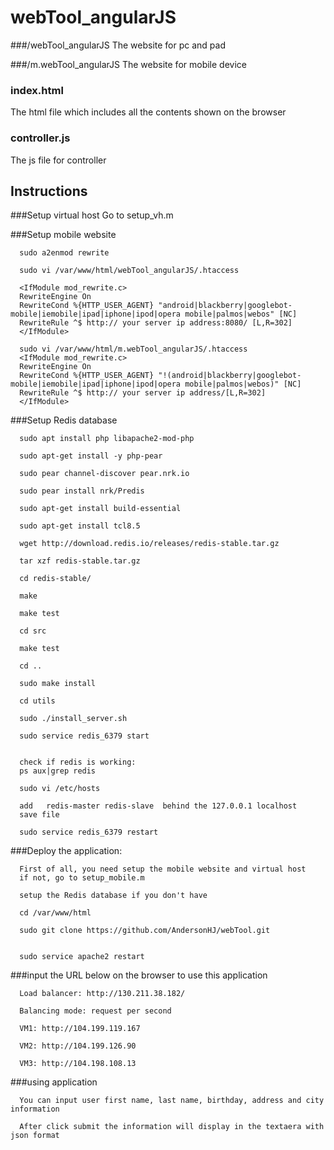 # webTool_angularJS

###/webTool_angularJS
   The website for pc and pad


###/m.webTool_angularJS
   The website for mobile device


### index.html
   The html file which includes all the contents shown on the browser


### controller.js
   The js file for controller



## Instructions
###Setup virtual host
Go to setup_vh.m


###Setup mobile website

      sudo a2enmod rewrite

      sudo vi /var/www/html/webTool_angularJS/.htaccess

      <IfModule mod_rewrite.c>
      RewriteEngine On
      RewriteCond %{HTTP_USER_AGENT} "android|blackberry|googlebot-mobile|iemobile|ipad|iphone|ipod|opera mobile|palmos|webos" [NC]
      RewriteRule ^$ http:// your server ip address:8080/ [L,R=302]
      </IfModule>

      sudo vi /var/www/html/m.webTool_angularJS/.htaccess
      <IfModule mod_rewrite.c>
      RewriteEngine On
      RewriteCond %{HTTP_USER_AGENT} "!(android|blackberry|googlebot-mobile|iemobile|ipad|iphone|ipod|opera mobile|palmos|webos)" [NC]
      RewriteRule ^$ http:// your server ip address/[L,R=302]
      </IfModule>


###Setup Redis database

      sudo apt install php libapache2-mod-php
      
      sudo apt-get install -y php-pear
      
      sudo pear channel-discover pear.nrk.io
      
      sudo pear install nrk/Predis
      
      sudo apt-get install build-essential
      
      sudo apt-get install tcl8.5
      
      wget http://download.redis.io/releases/redis-stable.tar.gz
      
      tar xzf redis-stable.tar.gz
      
      cd redis-stable/
      
      make
      
      make test
      
      cd src
      
      make test
      
      cd ..
      
      sudo make install
      
      cd utils
      
      sudo ./install_server.sh
      
      sudo service redis_6379 start

      
      check if redis is working:
      ps aux|grep redis

      sudo vi /etc/hosts
      
      add   redis-master redis-slave  behind the 127.0.0.1 localhost
      save file
      
      sudo service redis_6379 restart

###Deploy the application:
   
      First of all, you need setup the mobile website and virtual host
      if not, go to setup_mobile.m
      
      setup the Redis database if you don't have
      
      cd /var/www/html

      sudo git clone https://github.com/AndersonHJ/webTool.git

      
      sudo service apache2 restart
   
   
###input the URL below on the browser to use this application

      Load balancer: http://130.211.38.182/

      Balancing mode: request per second

      VM1: http://104.199.119.167

      VM2: http://104.199.126.90

      VM3: http://104.198.108.13


###using application

      You can input user first name, last name, birthday, address and city information

      After click submit the information will display in the textaera with json format


   
